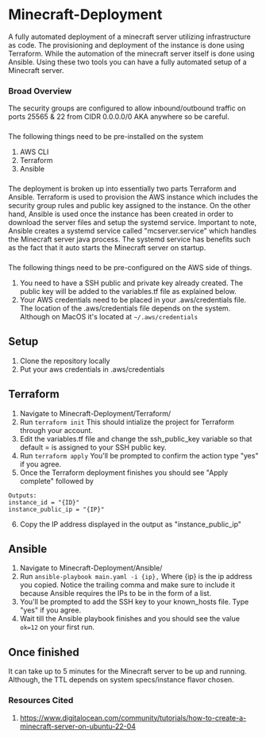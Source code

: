 # Minecraft-Deployment

A fully automated deployment of a minecraft server utilizing infrastructure as code. The provisioning and deployment of the instance is done using Terraform. While the automation of the minecraft server itself is done using Ansible. Using these two tools you can have a fully automated setup of a Minecraft server.

### Broad Overview
The security groups are configured to allow inbound/outbound traffic on ports 25565 & 22 from CIDR 0.0.0.0/0 AKA anywhere so be careful.
###
The following things need to be pre-installed on the system
1. AWS CLI
2. Terraform
3. Ansible
###
The deployment is broken up into essentially two parts Terraform and Ansible. 
Terraform is used to provision the AWS instance which includes the security group rules and public key assigned to the instance.
On the other hand, Ansible is used once the instance has been created in order to download the server files and setup the systemd service.
Important to note, Ansible creates a systemd service called "mcserver.service" which handles the Minecraft server java process.
The systemd service has benefits such as the fact that it auto starts the Minecraft server on startup.

###
The following things need to be pre-configured on the AWS side of things. 
1. You need to have a SSH public and private key already created. The public key will be added to the variables.tf file as explained below.
2. Your AWS credentials need to be placed in your .aws/credentials file. The location of the .aws/credentials file depends on the system. Although on MacOS it's located at ```~/.aws/credentials```

## Setup
1. Clone the repository locally
2. Put your aws credentials in .aws/credentials


## Terraform
1. Navigate to Minecraft-Deployment/Terraform/
2. Run ```terraform init``` This should intialize the project for Terraform through your account.
3. Edit the variables.tf file and change the ssh_public_key variable so that default = is assigned to your SSH public key.
4. Run ```terraform apply``` You'll be prompted to confirm the action type "yes" if you agree.
5. Once the Terraform deployment finishes you should see "Apply complete" followed by 
```
Outputs:
instance_id = "{ID}"
instance_public_ip = "{IP}"
```
6. Copy the IP address displayed in the output as "instance_public_ip"

## Ansible
1. Navigate to Minecraft-Deployment/Ansible/
2. Run ```ansible-playbook main.yaml -i {ip},``` Where {ip} is the ip address you copied. Notice the trailing comma and make sure to include it because Ansible requires the IPs to be in the form of a list.
3. You'll be prompted to add the SSH key to your known_hosts file. Type "yes" if you agree.
4. Wait till the Ansible playbook finishes and you should see the value ```ok=12``` on your first run.

## Once finished
It can take up to 5 minutes for the Minecraft server to be up and running. Although, the TTL depends on system specs/instance flavor chosen.

### Resources Cited
1. https://www.digitalocean.com/community/tutorials/how-to-create-a-minecraft-server-on-ubuntu-22-04

